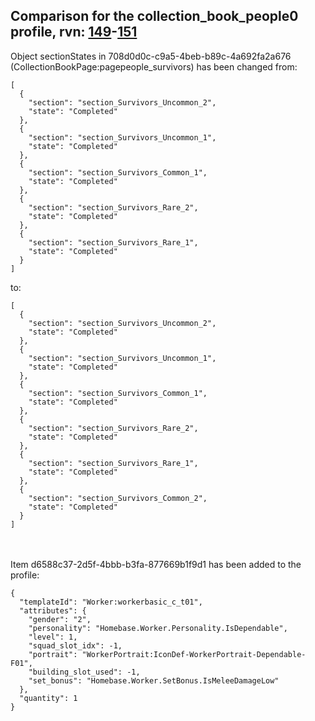 ## Comparison for the collection_book_people0 profile, rvn: [149](https://github.com/PRO100KatYT/FortniteProfileRevisions/tree/main/profiles/collection_book_people0/149%20collection_book_people0.json)-[151](https://github.com/PRO100KatYT/FortniteProfileRevisions/tree/main/profiles/collection_book_people0/151%20collection_book_people0.json)

Object sectionStates in 708d0d0c-c9a5-4beb-b89c-4a692fa2a676 (CollectionBookPage:pagepeople_survivors) has been changed from:

```
[
  {
    "section": "section_Survivors_Uncommon_2",
    "state": "Completed"
  },
  {
    "section": "section_Survivors_Uncommon_1",
    "state": "Completed"
  },
  {
    "section": "section_Survivors_Common_1",
    "state": "Completed"
  },
  {
    "section": "section_Survivors_Rare_2",
    "state": "Completed"
  },
  {
    "section": "section_Survivors_Rare_1",
    "state": "Completed"
  }
]
```

to:

```
[
  {
    "section": "section_Survivors_Uncommon_2",
    "state": "Completed"
  },
  {
    "section": "section_Survivors_Uncommon_1",
    "state": "Completed"
  },
  {
    "section": "section_Survivors_Common_1",
    "state": "Completed"
  },
  {
    "section": "section_Survivors_Rare_2",
    "state": "Completed"
  },
  {
    "section": "section_Survivors_Rare_1",
    "state": "Completed"
  },
  {
    "section": "section_Survivors_Common_2",
    "state": "Completed"
  }
]
```

<br><br>
Item d6588c37-2d5f-4bbb-b3fa-877669b1f9d1 has been added to the profile:

```
{
  "templateId": "Worker:workerbasic_c_t01",
  "attributes": {
    "gender": "2",
    "personality": "Homebase.Worker.Personality.IsDependable",
    "level": 1,
    "squad_slot_idx": -1,
    "portrait": "WorkerPortrait:IconDef-WorkerPortrait-Dependable-F01",
    "building_slot_used": -1,
    "set_bonus": "Homebase.Worker.SetBonus.IsMeleeDamageLow"
  },
  "quantity": 1
}
```

<br><br>
